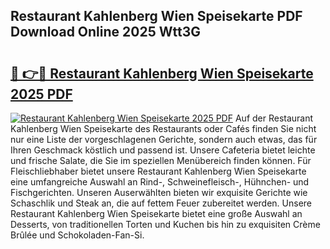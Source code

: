 ## Restaurant Kahlenberg Wien Speisekarte PDF Download Online 2025 Wtt3G

# <h2><a href="http://gcbnq84.nevu.top/?p=Restaurant+Kahlenberg+Wien+Speisekarte">🔗 👉🔴 Restaurant Kahlenberg Wien Speisekarte 2025 PDF</a></h2>

[![Restaurant Kahlenberg Wien Speisekarte 2025 PDF](https://i.imgur.com/dBaPXMq.png)](http://gcbnq84.nevu.top/?p=Restaurant+Kahlenberg+Wien+Speisekarte)
Auf der Restaurant Kahlenberg Wien Speisekarte des Restaurants oder Cafés finden Sie nicht nur eine Liste der vorgeschlagenen Gerichte, sondern auch etwas, das für Ihren Geschmack köstlich und passend ist. Unsere Cafeteria bietet leichte und frische Salate, die Sie im speziellen Menübereich finden können. Für Fleischliebhaber bietet unsere Restaurant Kahlenberg Wien Speisekarte eine umfangreiche Auswahl an Rind-, Schweinefleisch-, Hühnchen- und Fischgerichten. Unseren Auserwählten bieten wir exquisite Gerichte wie Schaschlik und Steak an, die auf fettem Feuer zubereitet werden. Unsere Restaurant Kahlenberg Wien Speisekarte bietet eine große Auswahl an Desserts, von traditionellen Torten und Kuchen bis hin zu exquisiten Crème Brûlée und Schokoladen-Fan-Si.
